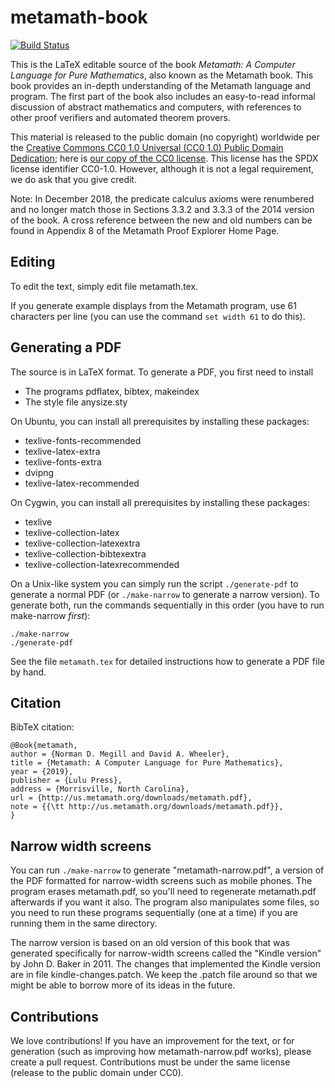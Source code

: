 # metamath-book

[![Build Status](https://api.travis-ci.com/metamath/metamath-book.svg)](https://api.travis-ci.com/metamath/metamath-book)

This is the LaTeX editable source of the book
_Metamath: A Computer Language for Pure Mathematics_,
also known as the Metamath book.
This book provides an in-depth understanding of the Metamath language and
program. The first part of the book also includes an easy-to-read informal
discussion of abstract mathematics and computers, with references to
other proof verifiers and automated theorem provers.

This material is released to the public domain (no copyright) worldwide per the
[Creative Commons CC0 1.0 Universal (CC0 1.0) Public Domain Dedication](https://creativecommons.org/publicdomain/zero/1.0/);
here is [our copy of the CC0 license](./LICENSE.md).
This license has the SPDX license identifier CC0-1.0.
However, although it is not a legal requirement, we do ask that you
give credit.

Note: In December 2018, the predicate calculus axioms were renumbered and
no longer match those in Sections 3.3.2 and 3.3.3 of the 2014 version
of the book. A cross reference between the new and old numbers can be
found in Appendix 8 of the Metamath Proof Explorer Home Page.

## Editing

To edit the text, simply edit file metamath.tex.

If you generate example displays from the Metamath program,
use 61 characters per line
(you can use the command `set width 61` to do this).

## Generating a PDF

The source is in LaTeX format.
To generate a PDF, you first need to install

- The programs pdflatex, bibtex, makeindex
- The style file anysize.sty

On Ubuntu, you can install all prerequisites by installing these packages:

- texlive-fonts-recommended
- texlive-latex-extra
- texlive-fonts-extra
- dvipng
- texlive-latex-recommended

On Cygwin, you can install all prerequisites by installing these packages:

- texlive
- texlive-collection-latex
- texlive-collection-latexextra
- texlive-collection-bibtexextra
- texlive-collection-latexrecommended

On a Unix-like system you can simply run the script `./generate-pdf`
to generate a normal PDF
(or `./make-narrow` to generate a narrow version).
To generate both, run the commands sequentially in this order
(you have to run make-narrow *first*):

~~~~
./make-narrow
./generate-pdf
~~~~

See the file `metamath.tex` for detailed instructions
how to generate a PDF file by hand.

## Citation

BibTeX citation:

~~~~
@Book{metamath,
author = {Norman D. Megill and David A. Wheeler},
title = {Metamath: A Computer Language for Pure Mathematics},
year = {2019},
publisher = {Lulu Press},
address = {Morrisville, North Carolina},
url = {http://us.metamath.org/downloads/metamath.pdf},
note = {{\tt http://us.metamath.org/downloads/metamath.pdf}},
}
~~~~

## Narrow width screens

You can run `./make-narrow` to generate "metamath-narrow.pdf",
a version of the PDF formatted for
narrow-width screens such as mobile phones.
The program erases metamath.pdf, so you'll need to regenerate metamath.pdf
afterwards if you want it also.
The program also manipulates some files, so you need to run these
programs sequentially (one at a time) if you are running them in the
same directory.

The narrow version is based on
an old version of this book that was generated specifically for
narrow-width screens called the "Kindle version"
by John D. Baker in 2011.
The changes that implemented the Kindle version are in
file kindle-changes.patch.  We keep the .patch file around so that
we might be able to borrow more of its ideas in the future.

## Contributions

We love contributions!
If you have an improvement for the text, or for generation
(such as improving how metamath-narrow.pdf works),
please create a pull request.
Contributions must be under the same license (release to the public domain
under CC0).
